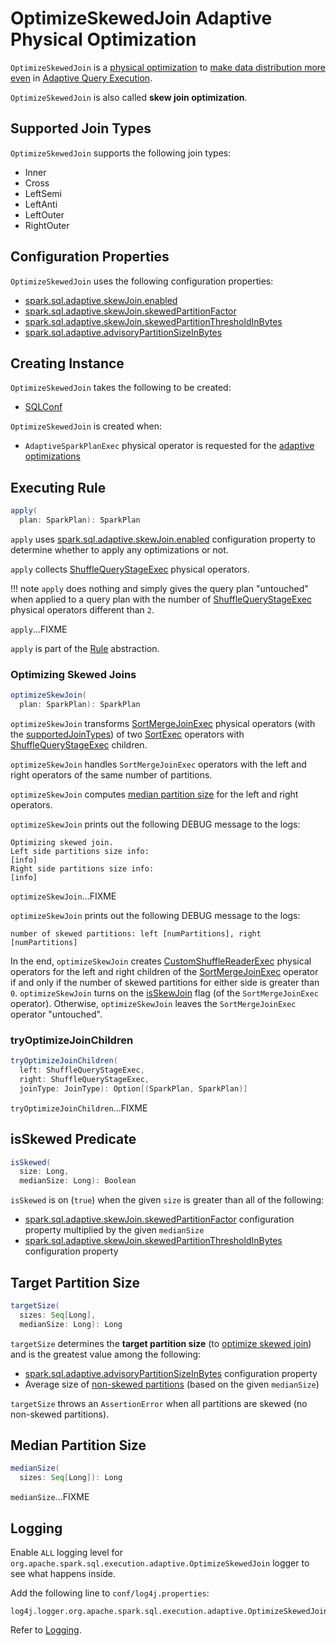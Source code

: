 # OptimizeSkewedJoin Adaptive Physical Optimization

`OptimizeSkewedJoin` is a [physical optimization](AQEShuffleReadRule.md) to [make data distribution more even](#apply) in [Adaptive Query Execution](index.md).

`OptimizeSkewedJoin` is also called **skew join optimization**.

## <span id="supportedJoinTypes"> Supported Join Types

`OptimizeSkewedJoin` supports the following join types:

* Inner
* Cross
* LeftSemi
* LeftAnti
* LeftOuter
* RightOuter

## Configuration Properties

`OptimizeSkewedJoin` uses the following configuration properties:

* [spark.sql.adaptive.skewJoin.enabled](../configuration-properties.md#spark.sql.adaptive.skewJoin.enabled)
* [spark.sql.adaptive.skewJoin.skewedPartitionFactor](../configuration-properties.md#spark.sql.adaptive.skewJoin.skewedPartitionFactor)
* [spark.sql.adaptive.skewJoin.skewedPartitionThresholdInBytes](../configuration-properties.md#spark.sql.adaptive.skewJoin.skewedPartitionThresholdInBytes)
* [spark.sql.adaptive.advisoryPartitionSizeInBytes](../configuration-properties.md#spark.sql.adaptive.advisoryPartitionSizeInBytes) 

## Creating Instance

`OptimizeSkewedJoin` takes the following to be created:

* <span id="conf"> [SQLConf](../SQLConf.md)

`OptimizeSkewedJoin` is created when:

* `AdaptiveSparkPlanExec` physical operator is requested for the [adaptive optimizations](../adaptive-query-execution/AdaptiveSparkPlanExec.md#queryStageOptimizerRules)

## <span id="apply"> Executing Rule

```scala
apply(
  plan: SparkPlan): SparkPlan
```

`apply` uses [spark.sql.adaptive.skewJoin.enabled](../configuration-properties.md#spark.sql.adaptive.skewJoin.enabled) configuration property to determine whether to apply any optimizations or not.

`apply` collects [ShuffleQueryStageExec](../adaptive-query-execution/ShuffleQueryStageExec.md) physical operators.

!!! note
    `apply` does nothing and simply gives the query plan "untouched" when applied to a query plan with the number of [ShuffleQueryStageExec](../adaptive-query-execution/ShuffleQueryStageExec.md) physical operators different than `2`.

`apply`...FIXME

`apply` is part of the [Rule](../catalyst/Rule.md#apply) abstraction.

### <span id="optimizeSkewJoin"> Optimizing Skewed Joins

```scala
optimizeSkewJoin(
  plan: SparkPlan): SparkPlan
```

`optimizeSkewJoin` transforms [SortMergeJoinExec](../physical-operators/SortMergeJoinExec.md) physical operators (with the [supportedJoinTypes](#supportedJoinTypes)) of two [SortExec](../physical-operators/SortExec.md) operators with [ShuffleQueryStageExec](../adaptive-query-execution/ShuffleQueryStageExec.md) children.

`optimizeSkewJoin` handles `SortMergeJoinExec` operators with the left and right operators of the same number of partitions.

`optimizeSkewJoin` computes [median partition size](#medianSize) for the left and right operators.

`optimizeSkewJoin` prints out the following DEBUG message to the logs:

```text
Optimizing skewed join.
Left side partitions size info:
[info]
Right side partitions size info:
[info]
```

`optimizeSkewJoin`...FIXME

`optimizeSkewJoin` prints out the following DEBUG message to the logs:

```text
number of skewed partitions: left [numPartitions], right [numPartitions]
```

In the end, `optimizeSkewJoin` creates [CustomShuffleReaderExec](../physical-operators/CustomShuffleReaderExec.md) physical operators for the left and right children of the [SortMergeJoinExec](../physical-operators/SortMergeJoinExec.md) operator if and only if the number of skewed partitions for either side is greater than `0`. `optimizeSkewJoin` turns on the [isSkewJoin](../physical-operators/SortMergeJoinExec.md#isSkewJoin) flag (of the `SortMergeJoinExec` operator). Otherwise, `optimizeSkewJoin` leaves the `SortMergeJoinExec` operator "untouched".

### <span id="tryOptimizeJoinChildren"> tryOptimizeJoinChildren

```scala
tryOptimizeJoinChildren(
  left: ShuffleQueryStageExec,
  right: ShuffleQueryStageExec,
  joinType: JoinType): Option[(SparkPlan, SparkPlan)]
```

`tryOptimizeJoinChildren`...FIXME

## <span id="isSkewed"> isSkewed Predicate

```scala
isSkewed(
  size: Long,
  medianSize: Long): Boolean
```

`isSkewed` is on (`true`) when the given `size` is greater than all of the following:

* [spark.sql.adaptive.skewJoin.skewedPartitionFactor](../configuration-properties.md#spark.sql.adaptive.skewJoin.skewedPartitionFactor) configuration property multiplied by the given `medianSize`
* [spark.sql.adaptive.skewJoin.skewedPartitionThresholdInBytes](../configuration-properties.md#spark.sql.adaptive.skewJoin.skewedPartitionThresholdInBytes) configuration property

## <span id="targetSize"> Target Partition Size

```scala
targetSize(
  sizes: Seq[Long],
  medianSize: Long): Long
```

`targetSize` determines the **target partition size** (to [optimize skewed join](#optimizeSkewJoin)) and is the greatest value among the following:

* [spark.sql.adaptive.advisoryPartitionSizeInBytes](../configuration-properties.md#spark.sql.adaptive.advisoryPartitionSizeInBytes) configuration property
* Average size of [non-skewed partitions](#isSkewed) (based on the given `medianSize`)

`targetSize` throws an `AssertionError` when all partitions are skewed (no non-skewed partitions).

## <span id="medianSize"> Median Partition Size

```scala
medianSize(
  sizes: Seq[Long]): Long
```

`medianSize`...FIXME

## Logging

Enable `ALL` logging level for `org.apache.spark.sql.execution.adaptive.OptimizeSkewedJoin` logger to see what happens inside.

Add the following line to `conf/log4j.properties`:

```text
log4j.logger.org.apache.spark.sql.execution.adaptive.OptimizeSkewedJoin=ALL
```

Refer to [Logging](../spark-logging.md).
